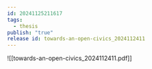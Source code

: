 ```yaml
---
id: 20241125211617
tags:
  - thesis
publish: "true"
release id: towards-an-open-civics_2024112411
---
```

![[towards-an-open-civics_2024112411.pdf]]